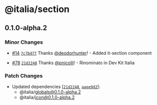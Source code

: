 # @italia/section

## 0.1.0-alpha.2

### Minor Changes

- [#14](https://github.com/italia/dev-kit-italia/pull/14) [`7c7bd77`](https://github.com/italia/dev-kit-italia/commit/7c7bd77816c5fcc78ec20ad64b609fa24c7f31df) Thanks [@deodorhunter](https://github.com/deodorhunter)! - Added it-section component

- [#78](https://github.com/italia/dev-kit-italia/pull/78) [`21d2248`](https://github.com/italia/dev-kit-italia/commit/21d22487a1a0df53243b74649259d9a1a371b03b) Thanks [@pnicolli](https://github.com/pnicolli)! - Rinominato in Dev Kit Italia

### Patch Changes

- Updated dependencies [[`21d2248`](https://github.com/italia/dev-kit-italia/commit/21d22487a1a0df53243b74649259d9a1a371b03b), [`aaee9d2`](https://github.com/italia/dev-kit-italia/commit/aaee9d239947841503c728b93bda29a7446bfee0)]:
  - @italia/globals@0.1.0-alpha.2
  - @italia/icon@0.1.0-alpha.2
